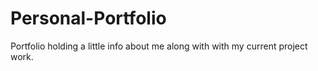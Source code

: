 # Personal-Portfolio
Portfolio holding a little info about me along with with my current project work. 
